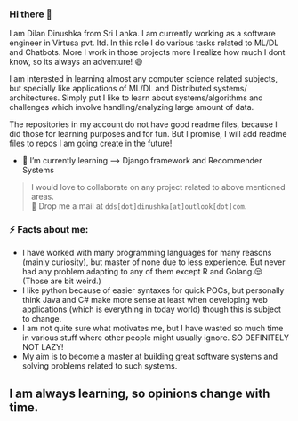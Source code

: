 ### Hi there 👋

I am Dilan Dinushka from Sri Lanka. I am currently working as a software engineer in Virtusa pvt. ltd. In this role I do various tasks related to ML/DL and Chatbots. More I work in those projects more I realize how much I dont know, so its always an adventure! 😅

I am interested in learning almost any computer science related subjects, but specially like applications of ML/DL and Distributed systems/ architectures. Simply put I like to learn about systems/algorithms and challenges which involve handling/analyzing large amount of data.

The repositories in my account do not have good readme files, because I did those for learning purposes and for fun. But I promise, I will add readme files to repos I am going create in the future!


<!-- - 🔭 I’m currently working on --> 
- 🌱 I’m currently learning --> Django framework and Recommender Systems
<!-- 💬 Ask me about ...
- 📫 How to reach me: ...
- 😄 Pronouns: ...  -->

>  I would love to collaborate on any project related to above mentioned areas. <br>
>  👯 Drop me a mail at `dds[dot]dinushka[at]outlook[dot]com`.

### ⚡ Facts about me:

- I have worked with many programming languages for many reasons (mainly curiosity), but master of none due to less experience. But never had any problem adapting to any of them except R and Golang.😒 (Those are bit weird.) 
- I like python because of easier syntaxes for quick POCs, but personally think Java and C# make more sense at least when developing web applications (which is everything in today world) though this is subject to change.
- I am not quite sure what motivates me, but I have wasted so much time in various stuff where other people might usually ignore. SO DEFINITELY NOT LAZY!
- My aim is to become a master at building great software systems and solving problems related to such systems.

## **I am always learning, so opinions change with time.**
